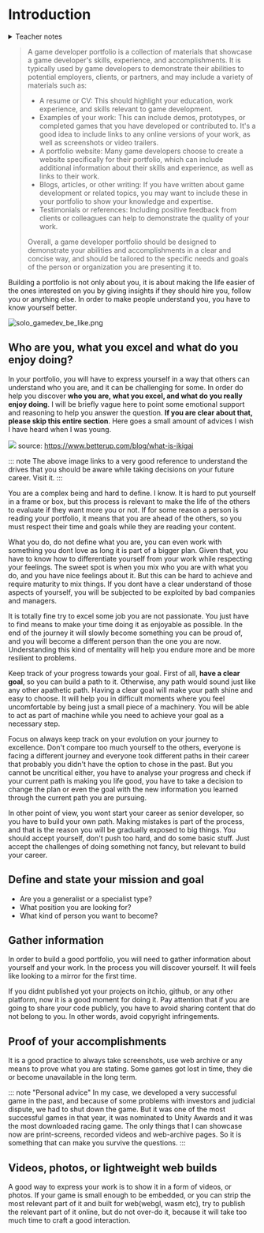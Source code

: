 # Introduction

<details>
<summary>Teacher notes</summary>
- Day 1: 
    - Teacher Introduction; 
    - Course Overview; 
    - Expectations about the topics; 
    - FERPA Waiver consent form for using github; 
- Day 2: 
    - Review expectations in class;
    - Talk about Solo center piece project
</details>

> A game developer portfolio is a collection of materials that showcase a game developer's skills, experience, and
> accomplishments. It is typically used by game developers to demonstrate their abilities to potential employers,
> clients, or partners, and may include a variety of materials such as:
>
> - A resume or CV: This should highlight your education, work experience, and skills relevant to game development.
> - Examples of your work: This can include demos, prototypes, or completed games that you have developed or
    contributed to. It's a good idea to include links to any online versions of your work, as well as screenshots or
    video trailers.
> - A portfolio website: Many game developers choose to create a website specifically for their portfolio, which can
    include additional information about their skills and experience, as well as links to their work.
> - Blogs, articles, or other writing: If you have written about game development or related topics, you may want to
    include these in your portfolio to show your knowledge and expertise.
> - Testimonials or references: Including positive feedback from clients or colleagues can help to demonstrate the
    quality of your work.
>
> Overall, a game developer portfolio should be designed to demonstrate your abilities and accomplishments in a
> clear and concise way, and should be tailored to the specific needs and goals of the person or organization you
> are presenting it to.

Building a portfolio is not only about you, it is about making the life easier of the ones interested on you by
giving insights if they should hire you, follow you or anything else. In order to make people understand you, you
have to know yourself better.

![solo_gamedev_be_like.png](https://pbs.twimg.com/media/GAH0ElVWEAEiEHF?format=jpg&name=900x900)

## Who are you, what you excel and what do you enjoy doing?

In your portfolio, you will have to express yourself in a way that others can understand who you are, and it can be
challenging for some. In order do help you discover **who you are, what you excel, and what do you really enjoy
doing**. I will be briefly vague here to point some emotional support and reasoning to help you answer the question.
**If you are clear about that, please skip this entire section**. Here goes a small amount of advices I wish I have
heard when I was young.

![](https://www.betterup.com/hs-fs/hubfs/Imported_Blog_Media/ikigai%20-%20sample%20ikigai%20diagram-1.png?width=2480&height=1418&name=ikigai%20-%20sample%20ikigai%20diagram-1.png)
source: https://www.betterup.com/blog/what-is-ikigai

::: note
The above image links to a very good reference to understand the drives that you should be aware while taking decisions
on your future career. Visit it.
:::

You are a complex being and hard to define. I know. It is hard to put yourself in a frame or box, but this process is
relevant to make the life of the others to evaluate if they want more you or not. If for some reason a person is
reading your portfolio, it means that you are ahead of the others, so you must respect their time and goals while
they are reading your content.

What you do, do not define what you are, you can even work with something you dont love as long it is part of a bigger
plan. Given that, you have to know how to differentiate yourself from your work while respecting your
feelings. The sweet spot is when you mix who you are with what you do, and you have nice feelings about it. But this
can be hard to achieve and require maturity to mix things. If you dont have a clear understand of those aspects of
yourself, you will be subjected to be exploited by bad companies and managers.

It is totally fine try to excel some job you are not passionate. You just have to find means to make your time
doing it as enjoyable as possible. In the end of the journey it will slowly become something you can be proud of,
and you will become a different person than the one you are now. Understanding this kind of mentality will help you
endure more and be more resilient to problems.

Keep track of your progress towards your goal. First of all, **have a clear goal**, so you can build a path to it.
Otherwise, any path would sound just like any other apathetic path. Having a clear goal will make your path
shine and easy to choose. It will help you in difficult moments where you feel uncomfortable by being just a small
piece of a machinery. You will be able to act as part of machine while you need to achieve your goal as a necessary
step.

Focus on always keep track on your evolution on your journey to excellence. Don't compare too much yourself to the
others, everyone is facing a different journey and everyone took different paths in their career that probably you
didn't have the option to chose in the past. But you cannot be uncritical either, you have to analyse your progress and
check if your current path is making you life good, you have to take a decision to change the plan or even the goal
with the new information you learned through the current path you are pursuing.

In other point of view, you wont start your career as senior developer, so you have to build your own path. Making
mistakes is part of the process, and that is the reason you will be gradually exposed to big things. You should
accept yourself, don't push too hard, and do some basic stuff. Just accept the challenges of doing something not
fancy, but relevant to build your career.

## Define and state your mission and goal

- Are you a generalist or a specialist type?
- What position you are looking for?
- What kind of person you want to become?

## Gather information

In order to build a good portfolio, you will need to gather information about yourself and your work. In the process
you will discover yourself. It will feels like looking to a mirror for the first time.

If you didnt published yot your projects on itchio, github, or any other platform, now it is a good moment for doing it.
Pay attention that if you are going to share your code publicly, you have to avoid sharing content that do not belong to
you. In other words, avoid copyright infringements.

## Proof of your accomplishments

It is a good practice to always take screenshots, use web archive or any means to prove what you are stating. Some games
got lost in time, they die or become unavailable in the long term.

::: note "Personal advice"
In my case, we developed a very successful game in the past, and because of some problems with investors and judicial
dispute, we had to shut down the game. But it was one of the most successful games in that year, it was nominated to
Unity Awards and it was the most downloaded racing game. The only things that I can showcase now are print-screens,
recorded videos and web-archive pages. So it is something that can make you survive the questions.
:::

## Videos, photos, or lightweight web builds

A good way to express your work is to show it in a form of videos, or photos. If your game is small enough to be
embedded, or you can strip the most relevant part of it and built for web(webgl, wasm etc), try to publish the relevant
part of it online, but do not over-do it, because it will take too much time to craft a good interaction.